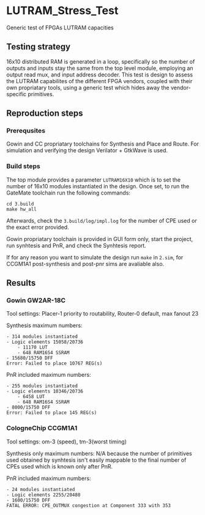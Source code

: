 # LUTRAM_Stress_Test
Generic test of FPGAs LUTRAM capacities

## Testing strategy
16x10 distributed RAM is generated in a loop, specifically so the number of outputs and inputs stay the same from the top level module, employing an output read mux, and input address decoder. This test is design to assess the LUTRAM capabilites of the different FPGA vendors, coupled with their own propriatary tools, using a generic test which hides away the vendor-specific primitives.


## Reproduction steps
### Prerequsites
Gowin and CC propriatary toolchains for Synthesis and Place and Route. For simulation and verifying the design Verilator + GtkWave is used.
### Build steps
The top module provides a parameter `LUTRAM16X10` which is to set the number of 16x10 modules instantiated in the design. Once set, to run the GateMate toolchain run the following commands:
```
cd 3.build
make hw_all
```
Afterwards, check the `3.build/log/impl.log` for the number of CPE used or the exact error provided.

Gowin propriatary toolchain is provided in GUI form only, start the project, run synhtesis and PnR, and check the Synhtesis report.

If for any reason you want to simulate the design run `make` in `2.sim`, for CCGM1A1 post-synthesis and post-pnr sims are avaliable also.
## Results
### Gowin GW2AR-18C
Tool settings: Placer-1 priority to routability, Router-0 default, max fanout 23

Synthesis maximum numbers:

    - 314 modules instantiated
    - Logic elements 15058/20736
        - 11170 LUT
        - 648 RAM16S4 SSRAM
    - 15680/15750 DFF
    Error: Failed to place 10767 REG(s)

PnR included maximum numbers:

    - 255 modules instantiated
    - Logic elements 10346/20736
        - 6458 LUT
        - 648 RAM16S4 SSRAM
    - 8000/15750 DFF
    Error: Failed to place 145 REG(s)


### CologneChip CCGM1A1 
Tool settings: om-3 (speed), tm-3(worst timing)

Synthesis only maximum numbers: N/A because the number of primitives used obtained by synhtesis isn't easily mappable to the final number of CPEs used which is known only after PnR. 

<!-- Synthesis maximum numbers:
    - 100 modules instantiated
    - Logic elements 15058/20480
        - 11170 LUT
        - 648 RAM16S4 SSRAM
    - 15680/15750 DFF
Error: Failed to place 10767 REG(s) -->

PnR included maximum numbers:

    - 24 modules instantiated
    - Logic elements 2255/20480
    - 1600/15750 DFF
    FATAL ERROR: CPE_OUTMUX congestion at Component 333 with 353


